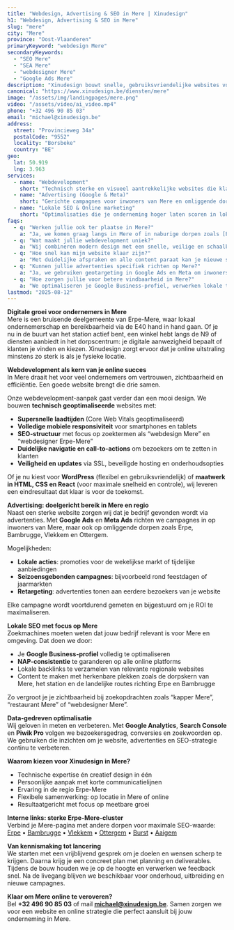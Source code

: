 ```yaml
---
title: "Webdesign, Advertising & SEO in Mere | Xinudesign"
h1: "Webdesign, Advertising & SEO in Mere"
slug: "mere"
city: "Mere"
province: "Oost-Vlaanderen"
primaryKeyword: "webdesign Mere"
secondaryKeywords:
  - "SEO Mere"
  - "SEA Mere"
  - "webdesigner Mere"
  - "Google Ads Mere"
description: "Xinudesign bouwt snelle, gebruiksvriendelijke websites voor ondernemers in Mere, versterkt met lokale SEO en doelgerichte advertentiecampagnes voor maximale zichtbaarheid."
canonical: "https://www.xinudesign.be/diensten/mere"
image: "/assets/img/landingpages/mere.png"
video: "/assets/video/ai_video.mp4"
phone: "+32 496 90 85 03"
email: "michael@xinudesign.be"
address:
  street: "Provincieweg 34a"
  postalCode: "9552"
  locality: "Borsbeke"
  country: "BE"
geo:
  lat: 50.919
  lng: 3.963
services:
  - name: "Webdevelopment"
    short: "Technisch sterke en visueel aantrekkelijke websites die klanten in Mere overtuigen."
  - name: "Advertising (Google & Meta)"
    short: "Gerichte campagnes voor inwoners van Mere en omliggende dorpen."
  - name: "Lokale SEO & Online marketing"
    short: "Optimalisaties die je onderneming hoger laten scoren in lokale zoekresultaten."
faqs:
  - q: "Werken jullie ook ter plaatse in Mere?"
    a: "Ja, we komen graag langs in Mere of in naburige dorpen zoals [Erpe](/diensten/erpe), [Bambrugge](/diensten/bambrugge) en [Vlekkem](/diensten/vlekkem). Online meetings zijn ook altijd mogelijk."
  - q: "Wat maakt jullie webdevelopment uniek?"
    a: "Wij combineren modern design met een snelle, veilige en schaalbare technische basis. Elke website is SEO-vriendelijk en gebouwd voor conversie."
  - q: "Hoe snel kan mijn website klaar zijn?"
    a: "Met duidelijke afspraken en alle content paraat kan je nieuwe site binnen 2 tot 4 weken online staan."
  - q: "Kunnen jullie advertenties specifiek richten op Mere?"
    a: "Ja, we gebruiken geotargeting in Google Ads en Meta om inwoners van Mere en de regio Erpe-Mere te bereiken."
  - q: "Hoe zorgen jullie voor betere vindbaarheid in Mere?"
    a: "We optimaliseren je Google Business-profiel, verwerken lokale trefwoorden en bouwen backlinks vanuit regionale websites."
lastmod: "2025-08-12"
---
```


**Digitale groei voor ondernemers in Mere**  
Mere is een bruisende deelgemeente van Erpe-Mere, waar lokaal ondernemerschap en bereikbaarheid via de E40 hand in hand gaan. Of je nu in de buurt van het station actief bent, een winkel hebt langs de N9 of diensten aanbiedt in het dorpscentrum: je digitale aanwezigheid bepaalt of klanten je vinden en kiezen. Xinudesign zorgt ervoor dat je online uitstraling minstens zo sterk is als je fysieke locatie.

**Webdevelopment als kern van je online succes**  
In Mere draait het voor veel ondernemers om vertrouwen, zichtbaarheid en efficiëntie. Een goede website brengt die drie samen.  

Onze webdevelopment-aanpak gaat verder dan een mooi design. We bouwen **technisch geoptimaliseerde** websites met:

- **Supersnelle laadtijden** (Core Web Vitals geoptimaliseerd)  
- **Volledige mobiele responsiviteit** voor smartphones en tablets  
- **SEO-structuur** met focus op zoektermen als “webdesign Mere” en “webdesigner Erpe-Mere”  
- **Duidelijke navigatie en call-to-actions** om bezoekers om te zetten in klanten  
- **Veiligheid en updates** via SSL, beveiligde hosting en onderhoudsopties  

Of je nu kiest voor **WordPress** (flexibel en gebruiksvriendelijk) of **maatwerk in HTML, CSS en React** (voor maximale snelheid en controle), wij leveren een eindresultaat dat klaar is voor de toekomst.

**Advertising: doelgericht bereik in Mere en regio**  
Naast een sterke website zorgen wij dat je bedrijf gevonden wordt via advertenties. Met **Google Ads** en **Meta Ads** richten we campagnes in op inwoners van Mere, maar ook op omliggende dorpen zoals Erpe, Bambrugge, Vlekkem en Ottergem.  

Mogelijkheden:

- **Lokale acties**: promoties voor de wekelijkse markt of tijdelijke aanbiedingen  
- **Seizoensgebonden campagnes**: bijvoorbeeld rond feestdagen of jaarmarkten  
- **Retargeting**: advertenties tonen aan eerdere bezoekers van je website  

Elke campagne wordt voortdurend gemeten en bijgestuurd om je ROI te maximaliseren.

**Lokale SEO met focus op Mere**  
Zoekmachines moeten weten dat jouw bedrijf relevant is voor Mere en omgeving. Dat doen we door:

- Je **Google Business-profiel** volledig te optimaliseren  
- **NAP-consistentie** te garanderen op alle online platforms  
- Lokale backlinks te verzamelen van relevante regionale websites  
- Content te maken met herkenbare plekken zoals de dorpskern van Mere, het station en de landelijke routes richting Erpe en Bambrugge  

Zo vergroot je je zichtbaarheid bij zoekopdrachten zoals “kapper Mere”, “restaurant Mere” of “webdesigner Mere”.

**Data-gedreven optimalisatie**  
Wij geloven in meten en verbeteren. Met **Google Analytics**, **Search Console** en **Piwik Pro** volgen we bezoekersgedrag, conversies en zoekwoorden op. We gebruiken die inzichten om je website, advertenties en SEO-strategie continu te verbeteren.

**Waarom kiezen voor Xinudesign in Mere?**

- Technische expertise én creatief design in één  
- Persoonlijke aanpak met korte communicatielijnen  
- Ervaring in de regio Erpe-Mere  
- Flexibele samenwerking: op locatie in Mere of online  
- Resultaatgericht met focus op meetbare groei  

**Interne links: sterke Erpe-Mere-cluster**  
Verbind je Mere-pagina met andere dorpen voor maximale SEO-waarde:  
[Erpe](/diensten/erpe) • [Bambrugge](/diensten/bambrugge) • [Vlekkem](/diensten/vlekkem) • [Ottergem](/diensten/ottergem) • [Burst](/diensten/burst) • [Aaigem](/diensten/aaigem)

**Van kennismaking tot lancering**  
We starten met een vrijblijvend gesprek om je doelen en wensen scherp te krijgen. Daarna krijg je een concreet plan met planning en deliverables. Tijdens de bouw houden we je op de hoogte en verwerken we feedback snel. Na de livegang blijven we beschikbaar voor onderhoud, uitbreiding en nieuwe campagnes.

**Klaar om Mere online te veroveren?**  
Bel **+32 496 90 85 03** of mail **[michael@xinudesign.be](mailto:michael@xinudesign.be)**. Samen zorgen we voor een website en online strategie die perfect aansluit bij jouw onderneming in Mere.
